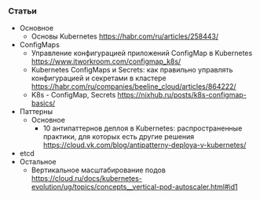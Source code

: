 
### Статьи

- Основное
    - Основы Kubernetes https://habr.com/ru/articles/258443/
- СonfigMaps
    - Управление конфигурацией приложений ConfigMap в Kubernetes https://www.itworkroom.com/configmap_k8s/
    - Kubernetes ConfigMaps и Secrets: как правильно управлять конфигурацией и секретами в кластере https://habr.com/ru/companies/beeline_cloud/articles/864222/
    - K8s - ConfigMap, Secrets https://nixhub.ru/posts/k8s-configmap-basics/
- Паттерны
    - Основное
        - 10 антипаттернов деплоя в Kubernetes: распространенные практики, для которых есть другие решения https://cloud.vk.com/blog/antipatterny-deploya-v-kubernetes/
- etcd
- Остальное
    - Вертикальное масштабирование подов https://cloud.ru/docs/kubernetes-evolution/ug/topics/concepts__vertical-pod-autoscaler.html#id1